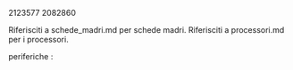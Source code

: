2123577
2082860

Riferisciti a schede_madri.md per schede madri.
Riferisciti a processori.md per i processori.

periferiche :

